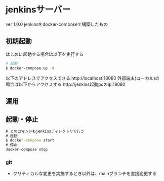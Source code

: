 # jenkinsサーバー
ver 1.0.0
jenkinsをdocker-composeで構築したもの

## 初期起動
はじめに起動する場合は以下を実行する

```bash
# 起動
$ docker-compose up -d
```
以下のアドレスでアクセスできる
http://localhost:18080
外部端末(ローカル)の場合は以下からアクセスする
http://jenkins起動pcのip:18080

## 運用

## 起動・停止

```cmd
# どのコマンドもjenkinsディレクトリで行う
# 起動
$ docker-compose start
# 停止
docker-compose stop
```


### git
- クリティカルな変更を実施するとき以外は、mainブランチを直接変更する
